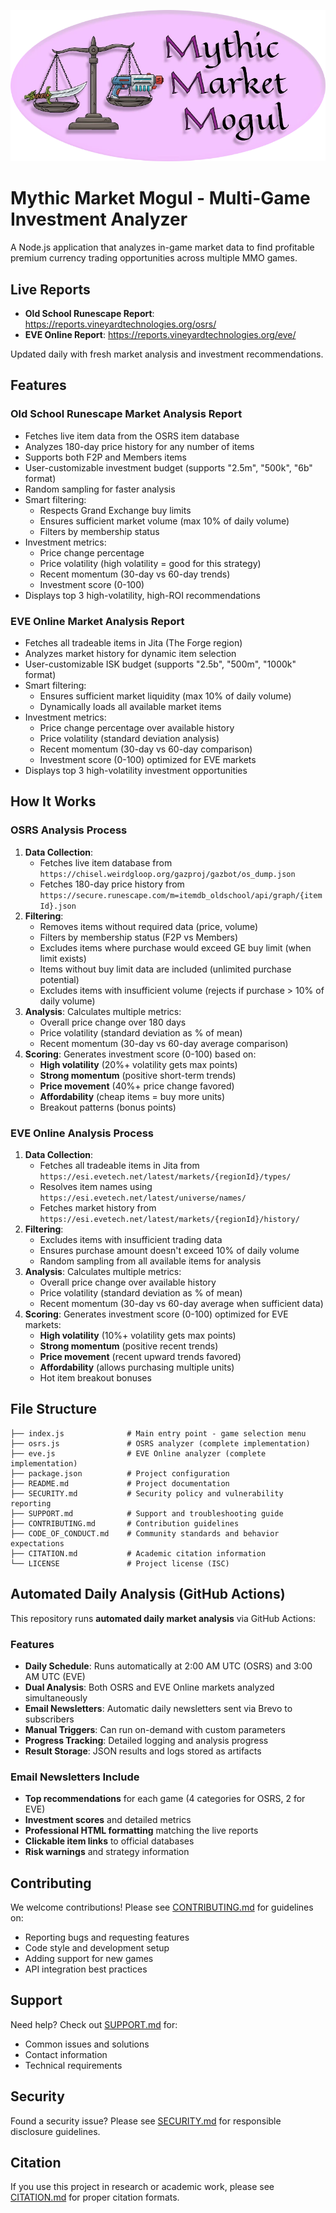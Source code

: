 ![Mythic Market Mogul Logo](images/mythicMarketMogulGitHubLogo.webp)
# Mythic Market Mogul - Multi-Game Investment Analyzer

A Node.js application that analyzes in-game market data to find profitable premium currency trading opportunities across multiple MMO games.

## Live Reports

- **Old School Runescape Report**: https://reports.vineyardtechnologies.org/osrs/
- **EVE Online Report**: https://reports.vineyardtechnologies.org/eve/

Updated daily with fresh market analysis and investment recommendations.

## Features

### Old School Runescape Market Analysis Report
- Fetches live item data from the OSRS item database
- Analyzes 180-day price history for any number of items
- Supports both F2P and Members items
- User-customizable investment budget (supports "2.5m", "500k", "6b" format)
- Random sampling for faster analysis
- Smart filtering:
  - Respects Grand Exchange buy limits
  - Ensures sufficient market volume (max 10% of daily volume)
  - Filters by membership status
- Investment metrics:
  - Price change percentage
  - Price volatility (high volatility = good for this strategy)
  - Recent momentum (30-day vs 60-day trends)
  - Investment score (0-100)
- Displays top 3 high-volatility, high-ROI recommendations

### EVE Online Market Analysis Report
- Fetches all tradeable items in Jita (The Forge region)
- Analyzes market history for dynamic item selection
- User-customizable ISK budget (supports "2.5b", "500m", "1000k" format)
- Smart filtering:
  - Ensures sufficient market liquidity (max 10% of daily volume)
  - Dynamically loads all available market items
- Investment metrics:
  - Price change percentage over available history
  - Price volatility (standard deviation analysis)
  - Recent momentum (30-day vs 60-day comparison)
  - Investment score (0-100) optimized for EVE markets
- Displays top 3 high-volatility investment opportunities

## How It Works

### OSRS Analysis Process

1. **Data Collection**: 
   - Fetches live item database from `https://chisel.weirdgloop.org/gazproj/gazbot/os_dump.json`
   - Fetches 180-day price history from `https://secure.runescape.com/m=itemdb_oldschool/api/graph/{itemId}.json`
2. **Filtering**:
   - Removes items without required data (price, volume)
   - Filters by membership status (F2P vs Members)
   - Excludes items where purchase would exceed GE buy limit (when limit exists)
   - Items without buy limit data are included (unlimited purchase potential)
   - Excludes items with insufficient volume (rejects if purchase > 10% of daily volume)
3. **Analysis**: Calculates multiple metrics:
   - Overall price change over 180 days
   - Price volatility (standard deviation as % of mean)
   - Recent momentum (30-day vs 60-day average comparison)
4. **Scoring**: Generates investment score (0-100) based on:
   - **High volatility** (20%+ volatility gets max points)
   - **Strong momentum** (positive short-term trends)
   - **Price movement** (40%+ price change favored)
   - **Affordability** (cheap items = buy more units)
   - Breakout patterns (bonus points)

### EVE Online Analysis Process

1. **Data Collection**:
   - Fetches all tradeable items in Jita from `https://esi.evetech.net/latest/markets/{regionId}/types/`
   - Resolves item names using `https://esi.evetech.net/latest/universe/names/`
   - Fetches market history from `https://esi.evetech.net/latest/markets/{regionId}/history/`
2. **Filtering**:
   - Excludes items with insufficient trading data
   - Ensures purchase amount doesn't exceed 10% of daily volume
   - Random sampling from all available items for analysis
3. **Analysis**: Calculates multiple metrics:
   - Overall price change over available history
   - Price volatility (standard deviation as % of mean)
   - Recent momentum (30-day vs 60-day average when sufficient data)
4. **Scoring**: Generates investment score (0-100) optimized for EVE markets:
   - **High volatility** (10%+ volatility gets max points)
   - **Strong momentum** (positive recent trends)
   - **Price movement** (recent upward trends favored)
   - **Affordability** (allows purchasing multiple units)
   - Hot item breakout bonuses

## File Structure

```
├── index.js              # Main entry point - game selection menu
├── osrs.js               # OSRS analyzer (complete implementation)
├── eve.js                # EVE Online analyzer (complete implementation)  
├── package.json          # Project configuration
├── README.md             # Project documentation
├── SECURITY.md           # Security policy and vulnerability reporting
├── SUPPORT.md            # Support and troubleshooting guide
├── CONTRIBUTING.md       # Contribution guidelines
├── CODE_OF_CONDUCT.md    # Community standards and behavior expectations
├── CITATION.md           # Academic citation information
└── LICENSE               # Project license (ISC)
```

## Automated Daily Analysis (GitHub Actions)

This repository runs **automated daily market analysis** via GitHub Actions:

### Features
- **Daily Schedule**: Runs automatically at 2:00 AM UTC (OSRS) and 3:00 AM UTC (EVE)
- **Dual Analysis**: Both OSRS and EVE Online markets analyzed simultaneously
- **Email Newsletters**: Automatic daily newsletters sent via Brevo to subscribers
- **Manual Triggers**: Can run on-demand with custom parameters
- **Progress Tracking**: Detailed logging and analysis progress
- **Result Storage**: JSON results and logs stored as artifacts

### Email Newsletters Include
- **Top recommendations** for each game (4 categories for OSRS, 2 for EVE)
- **Investment scores** and detailed metrics
- **Professional HTML formatting** matching the live reports
- **Clickable item links** to official databases
- **Risk warnings** and strategy information

## Contributing

We welcome contributions! Please see [CONTRIBUTING.md](CONTRIBUTING.md) for guidelines on:
- Reporting bugs and requesting features
- Code style and development setup
- Adding support for new games
- API integration best practices

## Support

Need help? Check out [SUPPORT.md](SUPPORT.md) for:
- Common issues and solutions
- Contact information
- Technical requirements

## Security

Found a security issue? Please see [SECURITY.md](SECURITY.md) for responsible disclosure guidelines.

## Citation

If you use this project in research or academic work, please see [CITATION.md](CITATION.md) for proper citation formats.

